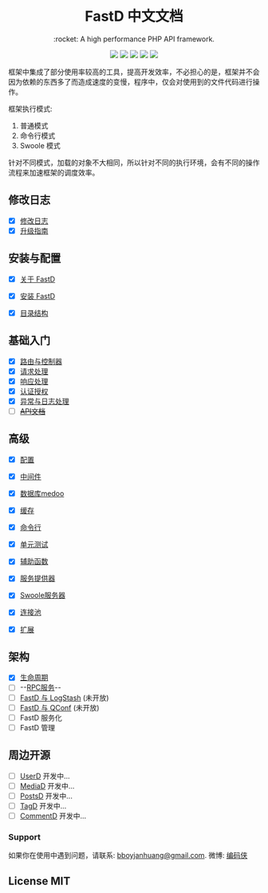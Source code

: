 <h1 align="center">FastD 中文文档</h1>

<p align="center">:rocket: A high performance PHP API framework.</p>

<p align="center">
<a href="https://travis-ci.org/JanHuang/fastD"><img src="https://travis-ci.org/JanHuang/fastD.svg?branch=master" /></a>
<a href="https://packagist.org/packages/fastd/fastd"><img src="https://poser.pugx.org/fastd/fastd/v/stable" /></a>
<a href="http://www.php.net/"><img src="https://img.shields.io/badge/php-%3E%3D5.6-8892BF.svg" /></a>
<a href="http://www.swoole.com/"><img src="https://img.shields.io/badge/swoole-%3E%3D1.9.6-8892BF.svg" /></a>
<a href="https://packagist.org/packages/fastd/fastd"><img src="https://poser.pugx.org/fastd/fastd/license" /></a>
</p>

框架中集成了部分使用率较高的工具，提高开发效率，不必担心的是，框架并不会因为依赖的东西多了而造成速度的变慢，程序中，仅会对使用到的文件代码进行操作。

框架执行模式: 

1. 普通模式
2. 命令行模式
3. Swoole 模式

针对不同模式，加载的对象不大相同，所以针对不同的执行环境，会有不同的操作流程来加速框架的调度效率。

修改日志
--------

- [x] [修改日志](change-log.md)
- [x] [升级指南](upgrade.md)

安装与配置
--------

- [x] [关于 FastD](1-1-about-fastd.md)
- [x] [安装 FastD](1-2-installing.md)
- [x] [目录结构](1-3-directory-structure.md)


基础入门
-------

- [x] [路由与控制器](2-1-routing-and-controllers.md)
- [x] [请求处理](2-2-request-handling.md)
- [x] [响应处理](2-3-response-handling.md)
- [x] [认证授权](2-4-authorization.md)
- [x] [异常与日志处理](2-5-exception-logger-handling.md)
- [ ] ~~[API文档](2-6-docuemnt.md)~~

高级
-------

- [x] [配置](3-1-configuration.md)
- [x] [中间件](3-2-middleware.md)
- [x] [数据库medoo](3-3-database.md)
- [x] [缓存](3-4-cache.md)
- [x] [命令行](3-5-console.md)
- [x] [单元测试](3-6-testcase.md)
- [x] [辅助函数](3-7-helpers.md)
- [x] [服务提供器](3-8-service-provider.md)
- [x] [Swoole服务器](3-9-swoole-server.md)
- [x] [连接池](3-10-connection-pool.md)
- [x] [扩展](3-11-extend.md)


架构
---------

- [x] [生命周期](4-1-lifecycle.md)
- [ ] --[RPC服务](4-2-microservice.md)--
- [ ] [FastD 与 LogStash](4-3-fastd-logstash.md) (未开放)
- [ ] [FastD 与 QConf](4-4-fastd-qconf.md) (未开放)
- [ ] FastD 服务化
- [ ] FastD 管理

周边开源
--------

- [ ] [UserD](https://github.com/JanHuang/userd) 开发中...
- [ ] [MediaD](https://github.com/JanHuang/mediad) 开发中...
- [ ] [PostsD](https://github.com/JanHuang/postsd) 开发中...
- [ ] [TagD](https://github.com/JanHuang/tagd) 开发中...
- [ ] [CommentD](https://github.com/JanHuang/commentd) 开发中...

### Support

如果你在使用中遇到问题，请联系: [bboyjanhuang@gmail.com](mailto:bboyjanhuang@gmail.com). 微博: [编码侠](http://weibo.com/ecbboyjan)

## License MIT